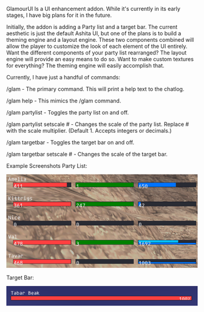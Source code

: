 GlamourUI Is a UI enhancement addon.  While it's currently in its early stages, I have big plans for it in the future.


Initially, the addon is adding a Party list and a target bar.  The current aesthetic is just the default Ashita UI, but one of the plans is to build a theming engine and a layout engine.  These two components combined will allow the player to customize the look of each element of the UI entirely.  Want the different components of your party list rearranged?  The layout engine will provide an easy means to do so.  Want to make custom textures for everything?  The theming engine will easily accomplish that.


Currently, I have just a handful of commands:

/glam - The primary command.  This will print a help text to the chatlog.

/glam help - This mimics the /glam command.

/glam partylist - Toggles the party list on and off.

/glam partylist setscale # - Changes the scale of the party list.  Replace # with the scale multiplier.  (Default 1.  Accepts integers or decimals.)

/glam targetbar - Toggles the target bar on and off.

/glam targetbar setscale # - Changes the scale of the target bar.


Example Screenshots
Party List:

![alt text](https://github.com/bangplaysgames/images/blob/main/GlamourUI/PartyList.png?raw=true)


Target Bar:

![alt text](https://github.com/bangplaysgames/images/blob/main/GlamourUI/target%20bar.png?raw=true)
